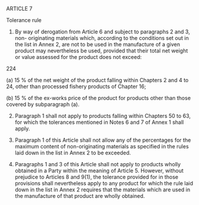 ARTICLE 7

Tolerance rule

1.	By way of derogation from Article 6 and subject to paragraphs 2 and 3, non- originating materials which, according to the conditions set out in the list in Annex 2, are not to be used in the manufacture of a given product may nevertheless be used, provided that their total net weight or value assessed for the product does not exceed:





224
 

(a)	15 % of the net weight of the product falling within Chapters 2 and 4 to 24, other than processed fishery products of Chapter 16;

(b)	15 % of the ex-works price of the product for products other than those covered by subparagraph (a).

2.	Paragraph 1 shall not apply to products falling within Chapters 50 to 63, for which the tolerances mentioned in Notes 6 and 7 of Annex 1 shall apply.

3.	Paragraph 1 of this Article shall not allow any of the percentages for the maximum content of non-originating materials as specified in the rules laid down in the list in Annex 2 to be exceeded.

4.	Paragraphs 1 and 3 of this Article shall not apply to products wholly obtained in a Party within the meaning of Article 5. However, without prejudice to Articles 8 and 9(1), the tolerance provided for in those provisions shall nevertheless apply to any product for which the rule laid down in the list in Annex 2 requires that the materials which are used in the manufacture of that product are wholly obtained.
